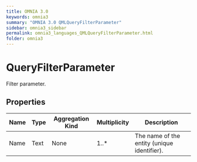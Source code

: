 ```yaml
---
title: OMNIA 3.0
keywords: omnia3
summary: "OMNIA 3.0 QMLQueryFilterParameter"
sidebar: omnia3_sidebar
permalink: omnia3_languages_QMLQueryFilterParameter.html
folder: omnia3
---
```


# QueryFilterParameter
Filter parameter.
## Properties

| Name | Type | Aggregation Kind | Multiplicity | Description |
| --------- | --------- | --------- | --------- | --------- |
| Name | Text | None | 1..* | The name of the entity (unique identifier). |

